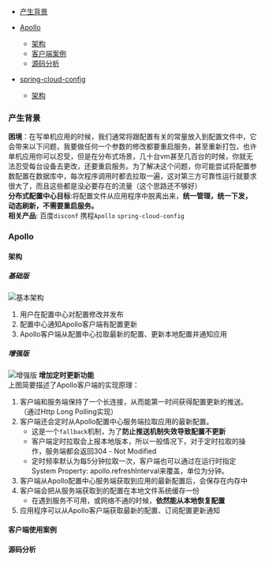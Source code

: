 
- [产生背景](#产生背景)

- [Apollo](#Apollo)
    - [架构](#架构)
    - [客户端案例](#客户端使用案例)
    - [源码分析](#源码分析)
- [spring-cloud-config](#spring-cloud-config)
    - [架构](#架构)
    
### 产生背景
**困境**：在写单机应用的时候，我们通常将跟配置有关的常量放入到配置文件中，它会带来以下问题，我要做任何一个参数的修改都要重启服务，甚至重新打包，也许单机应用你可以忍受，但是在分布式场景，几十台vm甚至几百台的时候，你就无法忍受每台设备去更改，还要重启服务。为了解决这个问题，你可能尝试将配置参数配置在数据库中，每次程序调用时都去拉取一遍，这对第三方可靠性运行就要求很大了，而且这些都是没必要存在的流量（这个思路还不够好）    
**分布式配置中心目标**:将配置文件从应用程序中脱离出来，**统一管理，统一下发，动态刷新，不需要重启服务。**   
**相关产品**: 百度`disconf`  携程`Apollo`   `spring-cloud-config`


### Apollo
#### 架构
##### 基础版
 ![基本架构](https://github.com/ctripcorp/apollo/raw/master/doc/images/basic-architecture.png)
1. 用户在配置中心对配置修改并发布  
2. 配置中心通知Apollo客户端有配置更新  
3. Apollo客户端从配置中心拉取最新的配置、更新本地配置并通知应用   
##### 增强版
![增强版](https://github.com/ctripcorp/apollo/raw/master/doc/images/client-architecture.png)
**增加定时更新功能**  
上图简要描述了Apollo客户端的实现原理：  
1. 客户端和服务端保持了一个长连接，从而能第一时间获得配置更新的推送。（通过Http Long Polling实现）
2. 客户端还会定时从Apollo配置中心服务端拉取应用的最新配置。
   - 这是一个`fallback`机制，为了**防止推送机制失效导致配置不更新**
   - 客户端定时拉取会上报本地版本，所以一般情况下，对于定时拉取的操作，服务端都会返回304 - Not Modified
   - 定时频率默认为每5分钟拉取一次，客户端也可以通过在运行时指定System Property: apollo.refreshInterval来覆盖，单位为分钟。
3. 客户端从Apollo配置中心服务端获取到应用的最新配置后，会保存在内存中
4. 客户端会把从服务端获取到的配置在本地文件系统缓存一份
   - 在遇到服务不可用，或网络不通的时候，**依然能从本地恢复配置**
5. 应用程序可以从Apollo客户端获取最新的配置、订阅配置更新通知



#### 客户端使用案例
#### 源码分析







